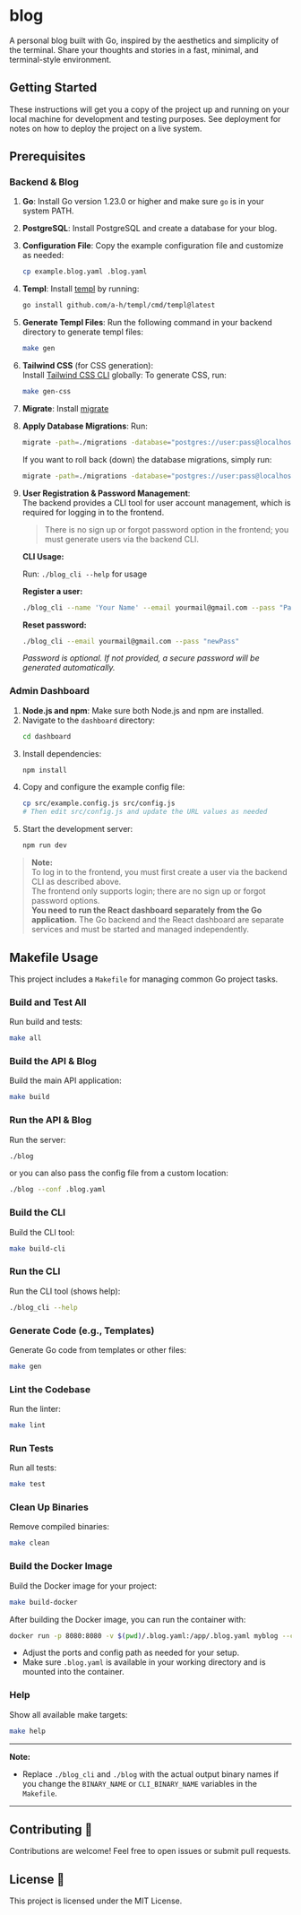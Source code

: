 # blog

A personal blog built with Go, inspired by the aesthetics and simplicity of the terminal. Share your thoughts and stories in a fast, minimal, and terminal-style environment.

## Getting Started

These instructions will get you a copy of the project up and running on your local machine for development and testing purposes. See deployment for notes on how to deploy the project on a live system.

## Prerequisites

### Backend & Blog

1. **Go**: Install Go version 1.23.0 or higher and make sure `go` is in your system PATH.
2. **PostgreSQL**: Install PostgreSQL and create a database for your blog.
3. **Configuration File**: Copy the example configuration file and customize as needed:
   ```bash
   cp example.blog.yaml .blog.yaml
   ```
4. **Templ**: Install [templ](https://github.com/a-h/templ) by running:
   ```bash
   go install github.com/a-h/templ/cmd/templ@latest
   ```
5. **Generate Templ Files**: Run the following command in your backend directory to generate templ files:
   ```bash
   make gen
   ```
6. **Tailwind CSS** (for CSS generation):  
   Install [Tailwind CSS CLI](https://tailwindcss.com/blog/standalone-cli) globally:
   To generate CSS, run:
   ```bash
   make gen-css
   ```
7. **Migrate**: Install [migrate](https://github.com/golang-migrate/migrate)
8. **Apply Database Migrations**: Run:
   ```bash
   migrate -path=./migrations -database="postgres://user:pass@localhost:port/dbName?sslmode=disable" up
   ```
   If you want to roll back (down) the database migrations, simply run:
   ```bash
   migrate -path=./migrations -database="postgres://user:pass@localhost:port/dbName?sslmode=disable" down
   ```
9. **User Registration & Password Management**:  
   The backend provides a CLI tool for user account management, which is required for logging in to the frontend.  
   > There is no sign up or forgot password option in the frontend; you must generate users via the backend CLI.

   **CLI Usage:**
    
    Run: `./blog_cli --help` for usage

   **Register a user:**
   ```bash
   ./blog_cli --name 'Your Name' --email yourmail@gmail.com --pass "Pass"
   ```

   **Reset password:**
   ```bash
   ./blog_cli --email yourmail@gmail.com --pass "newPass"
   ```

   *Password is optional. If not provided, a secure password will be generated automatically.*


### Admin Dashboard

1. **Node.js and npm**: Make sure both Node.js and npm are installed.
2. Navigate to the `dashboard` directory:
   ```bash
   cd dashboard
   ```
3. Install dependencies:
   ```bash
   npm install
   ```
4. Copy and configure the example config file:
   ```bash
   cp src/example.config.js src/config.js
   # Then edit src/config.js and update the URL values as needed
   ```
5. Start the development server:
   ```bash
   npm run dev
   ```

> **Note:**  
> To log in to the frontend, you must first create a user via the backend CLI as described above.  
> The frontend only supports login; there are no sign up or forgot password options.  
> **You need to run the React dashboard separately from the Go application.** The Go backend and the React dashboard are separate services and must be started and managed independently.

## Makefile Usage

This project includes a `Makefile` for managing common Go project tasks.

### Build and Test All

Run build and tests:
```bash
make all
```

### Build the API & Blog 

Build the main API application:
```bash
make build
```

### Run the API & Blog 

Run the server:
```bash
./blog
```
or you can also pass the config file from a custom location:
```bash
./blog --conf .blog.yaml
```

### Build the CLI

Build the CLI tool:
```bash
make build-cli
```

### Run the CLI

Run the CLI tool (shows help):
```bash
./blog_cli --help
```

### Generate Code (e.g., Templates)

Generate Go code from templates or other files:
```bash
make gen
```

### Lint the Codebase

Run the linter:
```bash
make lint
```

### Run Tests

Run all tests:
```bash
make test
```

### Clean Up Binaries

Remove compiled binaries:
```bash
make clean
```

### Build the Docker Image

Build the Docker image for your project:
```bash
make build-docker
```

After building the Docker image, you can run the container with:
```bash
docker run -p 8080:8080 -v $(pwd)/.blog.yaml:/app/.blog.yaml myblog --conf /app/.blog.yaml
```
- Adjust the ports and config path as needed for your setup.
- Make sure `.blog.yaml` is available in your working directory and is mounted into the container.


### Help

Show all available make targets:
```bash
make help
```

---

**Note:**  
- Replace `./blog_cli` and `./blog` with the actual output binary names if you change the `BINARY_NAME` or `CLI_BINARY_NAME` variables in the `Makefile`.

---

## Contributing 🤝

Contributions are welcome! Feel free to open issues or submit pull requests.

## License 📜

This project is licensed under the MIT License.
